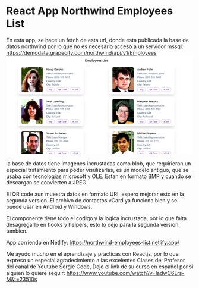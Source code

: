 # React App Northwind Employees List

En esta app, se hace un fetch de esta url, donde esta publicada la base de datos northwind por lo que no es necesario acceso a un servidor mssql: https://demodata.grapecity.com/northwind/api/v1/Employees
![Imagen de la App](https://github.com/AngryDev/react-lista-empleados/blob/main/public/2024-01-14%20125407.png)

la base de datos tiene imagenes incrustadas como blob, que requirieron un especial tratamiento para poder visulizarlas, es un modelo antiguo, que se usaba con tecnologias microsoft y OLE. Estan en formato BMP y cuando se descargan se convierten a JPEG.

El QR code aun muestra datos en formato URI, espero mejorar esto en la segunda version. El archivo de contactos vCard ya funciona bien y se puede usar en Android y Windows.

El componente tiene todo el codigo y la logica incrustada, por lo que falta desagregarlo en hooks y helpers, esto lo dejo para la segunda version tambien.

App corriendo en Netlify: https://northwind-employees-list.netlify.app/



Me ayudo mucho en el aprendizaje y practicas con Reactjs, por lo que expreso un especial agradecimiento a las excelentes Clases del Profesor del canal de Youtube Sergie Code, Dejo el link de su curso en español por si alguien lo quiere seguir:
https://www.youtube.com/watch?v=ladwC6Lrs-M&t=23510s
